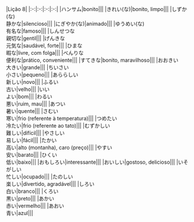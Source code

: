 |Lição 8|
|:-:|:-:|:-:|:-:|
|ハンサム|bonito|||
|きれい(な)|bonito, limpo|||
|しずか(な)<br>静かな|silencioso|||
|にぎやか(な)|animado|||
|ゆうめい(な)<br>有名な|famoso|||
|しんせつな<br>親切な|gentil|||
|げんきな<br>元気な|saudável, forte|||
|ひまな<br>暇な|livre, com folga|||
|べんりな<br>便利な|prático, conveniente|||
|すてきな|bonito, maravilhoso|||
|おおきい<br>大きい|grande|||
|ちいさい<br>小さい|pequeno|||
|あららしい<br>新しい|novo|||
|ふるい<br>古い|velho|||
|いい<br>よい|bom|||
|わるい<br>悪い|ruim, mau|||
|あつい<br>暑い|quente|||
|さむい<br>寒い|frio (referente à temperatura)|||
|つめたい<br>冷たい|frio (referente ao tato)|||
|むずかしい<br>難しい|difícil|||
|やさしい<br>易しい|fácil|||
|たかい<br>高い|alto (montanha), caro (preço)|||
|やすい<br>安い|barato|||
|ひくい<br>低い|baixo|||
|おもしろい|interessante|||
|おいしい|gostoso, delicioso|||
|いそがしい<br>忙しい|ocupado|||
|たのしい<br>楽しい|divertido, agradável|||
|しろい<br>白い|branco|||
|くろい<br>黒い|preto|||
|あかい<br>赤い|vermelho|||
|あおい<br>青い|azul|||
